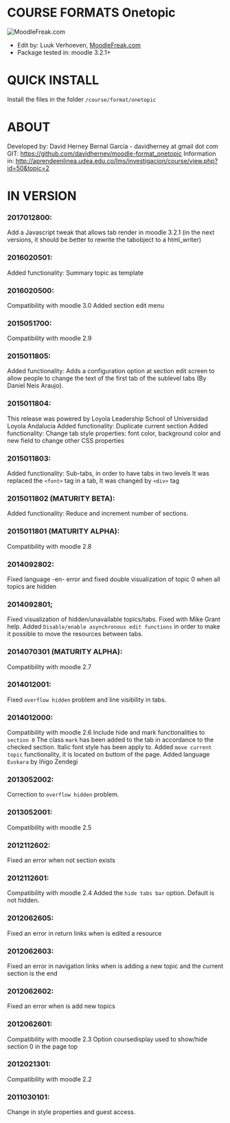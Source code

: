 COURSE FORMATS Onetopic
============================
![MoodleFreak.com](http://moodlefreak.com/logo_small.png)
* Edit by: Luuk Verhoeven, [MoodleFreak.com](http://www.moodlefreak.com/)
* Package tested in: moodle 3.2.1+

QUICK INSTALL
==============
Install the files in the folder  `/course/format/onetopic`

ABOUT
=============
Developed by: David Herney Bernal García - davidherney at gmail dot com
GIT: https://github.com/davidherney/moodle-format_onetopic
Information in: http://aprendeenlinea.udea.edu.co/lms/investigacion/course/view.php?id=50&topic=2

IN VERSION
=============
### 2017012800:
Add a Javascript tweak that allows tab render in moodle 3.2.1 (in the next versions, it should be better to 
rewrite the  tabobject to a html_writer)

### 2016020501:
Added functionality: Summary topic as template

### 2016020500:
Compatibility with moodle 3.0
Added section edit menu

### 2015051700:
Compatibility with moodle 2.9

### 2015011805:
Added functionality: Adds a configuration option at section edit screen to allow people to change the text of the first tab of the sublevel tabs (By Daniel Neis Araujo).

### 2015011804:
This release was powered by Loyola Leadership School of Universidad Loyola Andalucia
Added functionality: Duplicate current section
Added functionality: Change tab style properties: font color, background color and new field to change other CSS properties

### 2015011803:
Added functionality: Sub-tabs, in order to have tabs in two levels
It was replaced the `<font>` tag in a tab, It was changed by `<div>` tag

### 2015011802 (MATURITY BETA):
Added functionality: Reduce and increment number of sections.

### 2015011801 (MATURITY ALPHA):
Compatibility with moodle 2.8

### 2014092802:
Fixed language -en- error and fixed double visualization of topic 0 when all topics are hidden

### 2014092801;
Fixed visualization of hidden/unavailable topics/tabs. Fixed with Mike Grant help.
Added `Disable/enable asynchronous edit functions` in order to make it possible to move the resources between tabs.

### 2014070301 (MATURITY ALPHA):
Compatibility with moodle 2.7

### 2014012001:
Fixed `overflow hidden` problem and line visibility in tabs.

### 2014012000:
Compatibility with moodle 2.6
Include hide and mark functionalities to `section 0`
The class `mark` has been added to the tab in accordance to the checked section. Italic font style has been apply to.
Added `move current topic` functionality, it is located on buttom of the page.
Added language `Euskara` by Iñigo Zendegi

### 2013052002:
Correction to `overflow hidden` problem.

### 2013052001:
Compatibility with moodle 2.5

### 2012112602:
Fixed an error when not section exists

### 2012112601:
Compatibility with moodle 2.4
Added the `hide tabs bar` option. Default is not hidden.

### 2012062605:
Fixed an error in return links when is edited a resource

### 2012062603:
Fixed an error in navigation links when is adding a new topic and the current section is the end

### 2012062602:
Fixed an error when is add new topics

### 2012062601:
Compatibility with moodle 2.3
Option coursedisplay used to show/hide section 0 in the page top

### 2012021301:
Compatibility with moodle 2.2

### 2011030101:
Change in style properties and guest access.
